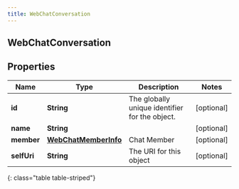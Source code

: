 ```yaml
---
title: WebChatConversation
---
```


## WebChatConversation

## Properties

| Name        | Type                                                               | Description                                    | Notes      |
| ----------- | ------------------------------------------------------------------ | ---------------------------------------------- | ---------- |
| **id**      | <!----><!---->**String**<!---->                                    | The globally unique identifier for the object. | [optional] |
| **name**    | <!----><!---->**String**<!---->                                    |                                                | [optional] |
| **member**  | <!----><!---->[**WebChatMemberInfo**](WebChatMemberInfo.md)<!----> | Chat Member                                    | [optional] |
| **selfUri** | <!----><!---->**String**<!---->                                    | The URI for this object                        | [optional] |

{: class="table table-striped"}
